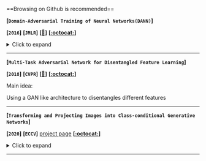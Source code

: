 ==Browsing on Github is recommended==



**[`Domain-Adversarial Training of Neural Networks(DANN)`]**

**[`2016`]** **[`JMLR`]** **[[:memo:](./Defense-GAN.pdf)]** **[[:octocat:](https://github.com/kabkabm/defensegan)]**

<details><summary>Click to expand</summary><p>


**The main work:**

> To solve the problem of **Domain Adaptation**
>
> 
>

</p></details>

---



**[`Multi-Task Adversarial Network for Disentangled Feature Learning`]**

**[`2018`]** **[`CVPR`]** **[[:memo:](./EMOO-Driven-by-GAN.pdf)]** **[[:octocat:]()]** 



Main idea:

Using a GAN like architecture to disentangles different features

---





**[`Transforming and Projecting Images into Class-conditional Generative Networks`]**

**[`2020`]** **[`ECCV`]** [project page](https://minyoungg.github.io/pix2latent/) **[[:octocat:](https://github.com/minyoungg/pix2latent)]** 


<details><summary>Click to expand</summary><p>


**key word**: 

> Pose-Invariant Face Recognition (PIFR); 

**Problem:** 

> solve the problem of pose-invariant face recognition (PIFR), the goal is to extract the identity representation that is exclusive or invariant to pose and other variations.

**Related work:** 

> existing PIFR methods can be group into two categories - 1) employ face frontalization to synthesize a frontal face and then use traditional face recognition methods. 2) learn features directly from the non-frontal face.

**Impact:**

> help law enforcement practitioners identify suspects

**Main method:**

> - the input of $G_{enc}$ is **a face image** of any pose; the output is **a feature representation**.
> - the input of $G_{dec}$ is **a feature representation** above, **a pose code** $c$, and **a random noise vector** $z$; the output of $G_{dec}$ is **a synthetic face image** at a target pose
> - $D$ is trained to not only distinguish **real vs. fake** images, but also predict the **identity and pose** of a face.

**Mainly including three features:**

> - identity - represented by feature extracted by $G_{enc}$
> - pose - represented by pose code 
> - other facial feature (appearance variations) - represented by noise vector

</p></details>

---

